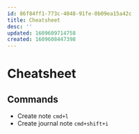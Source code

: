 ```yaml
---
id: 86f84ff1-773c-4048-91fe-0b09ea15a42c
title: Cheatsheet
desc: ''
updated: 1609609714758
created: 1609608447398
---
```


# Cheatsheet

## Commands

- Create note `cmd+l`
- Create journal note `cmd+shift+i`